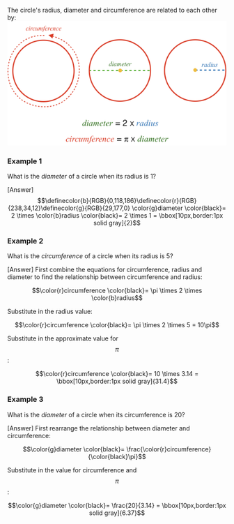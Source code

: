 The circle's radius, diameter and circumference are related to each other by:
![](reference.png)

### Example 1

What is the _diameter_ of a circle when its radius is 1?

<hintLow>[Answer]
$$\definecolor{b}{RGB}{0,118,186}\definecolor{r}{RGB}{238,34,12}\definecolor{g}{RGB}{29,177,0} \color{g}diameter \color{black}= 2 \times \color{b}radius \color{black}= 2 \times 1 = \bbox[10px,border:1px solid gray]{2}$$
</hintLow>

### Example 2

What is the _circumference_ of a circle when its radius is 5?

<hintLow>[Answer]
First combine the equations for circumference, radius and diameter to find the relationship between circumference and radius:

$$\color{r}circumference \color{black}= \pi \times 2 \times \color{b}radius$$

Substitute in the radius value:

$$\color{r}circumference \color{black}= \pi \times 2 \times 5 = 10\pi$$

Substitute in the approximate value for $$\pi$$:

$$\color{r}circumference \color{black}= 10 \times 3.14 = \bbox[10px,border:1px solid gray]{31.4}$$
</hintLow>

### Example 3

What is the _diameter_ of a circle when its circumference is 20?

<hintLow>[Answer]
First rearrange the relationship between diameter and circumference:

$$\color{g}diameter \color{black}= \frac{\color{r}circumference}{\color{black}\pi}$$

Substitute in the value for circumference and $$\pi$$:

$$\color{g}diameter \color{black}= \frac{20}{3.14} = \bbox[10px,border:1px solid gray]{6.37}$$
</hintLow>
